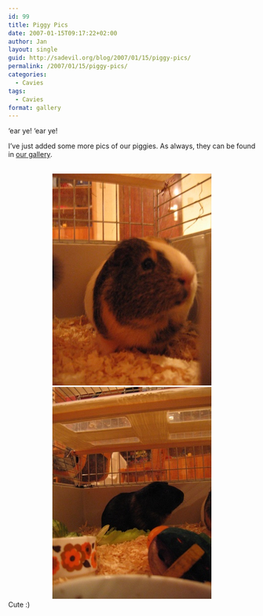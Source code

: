```yaml
---
id: 99
title: Piggy Pics
date: 2007-01-15T09:17:22+02:00
author: Jan
layout: single
guid: http://sadevil.org/blog/2007/01/15/piggy-pics/
permalink: /2007/01/15/piggy-pics/
categories:
  - Cavies
tags:
  - Cavies
format: gallery
---
```

&#8216;ear ye! &#8216;ear ye!

I&#8217;ve just added some more pics of our piggies. As always, they can be found in <a href="https://sadevil.org/piwigo/index.php/category/73-our_little_critters" target="_blank">our gallery</a>.

<center>
  <br /> <img src="/assets/images/2007/01/IMG_2993-sm.jpg" /><br /> <img src="/assets/images/2007/01/IMG_2992-sm.jpg" />
</center>Cute :)